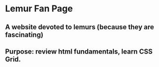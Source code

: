 # Lemur Fan Page

## A website devoted to lemurs (because they are fascinating)

## Purpose: review html fundamentals, learn CSS Grid.

